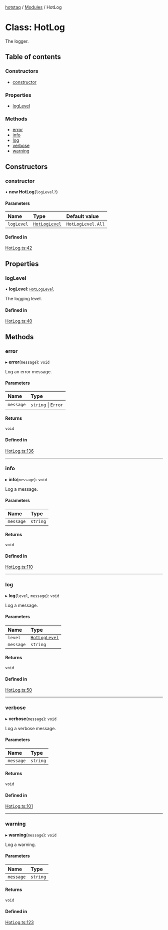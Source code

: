 [hotstaq](../README.md) / [Modules](../modules.md) / HotLog

# Class: HotLog

The logger.

## Table of contents

### Constructors

- [constructor](HotLog.md#constructor)

### Properties

- [logLevel](HotLog.md#loglevel)

### Methods

- [error](HotLog.md#error)
- [info](HotLog.md#info)
- [log](HotLog.md#log)
- [verbose](HotLog.md#verbose)
- [warning](HotLog.md#warning)

## Constructors

### constructor

• **new HotLog**(`logLevel?`)

#### Parameters

| Name | Type | Default value |
| :------ | :------ | :------ |
| `logLevel` | [`HotLogLevel`](../enums/HotLogLevel.md) | `HotLogLevel.All` |

#### Defined in

[HotLog.ts:42](https://github.com/OurFreeLight/HotStaq/blob/a27c8f4/src/HotLog.ts#L42)

## Properties

### logLevel

• **logLevel**: [`HotLogLevel`](../enums/HotLogLevel.md)

The logging level.

#### Defined in

[HotLog.ts:40](https://github.com/OurFreeLight/HotStaq/blob/a27c8f4/src/HotLog.ts#L40)

## Methods

### error

▸ **error**(`message`): `void`

Log an error message.

#### Parameters

| Name | Type |
| :------ | :------ |
| `message` | `string` \| `Error` |

#### Returns

`void`

#### Defined in

[HotLog.ts:136](https://github.com/OurFreeLight/HotStaq/blob/a27c8f4/src/HotLog.ts#L136)

___

### info

▸ **info**(`message`): `void`

Log a message.

#### Parameters

| Name | Type |
| :------ | :------ |
| `message` | `string` |

#### Returns

`void`

#### Defined in

[HotLog.ts:110](https://github.com/OurFreeLight/HotStaq/blob/a27c8f4/src/HotLog.ts#L110)

___

### log

▸ **log**(`level`, `message`): `void`

Log a message.

#### Parameters

| Name | Type |
| :------ | :------ |
| `level` | [`HotLogLevel`](../enums/HotLogLevel.md) |
| `message` | `string` |

#### Returns

`void`

#### Defined in

[HotLog.ts:50](https://github.com/OurFreeLight/HotStaq/blob/a27c8f4/src/HotLog.ts#L50)

___

### verbose

▸ **verbose**(`message`): `void`

Log a verbose message.

#### Parameters

| Name | Type |
| :------ | :------ |
| `message` | `string` |

#### Returns

`void`

#### Defined in

[HotLog.ts:101](https://github.com/OurFreeLight/HotStaq/blob/a27c8f4/src/HotLog.ts#L101)

___

### warning

▸ **warning**(`message`): `void`

Log a warning.

#### Parameters

| Name | Type |
| :------ | :------ |
| `message` | `string` |

#### Returns

`void`

#### Defined in

[HotLog.ts:123](https://github.com/OurFreeLight/HotStaq/blob/a27c8f4/src/HotLog.ts#L123)
